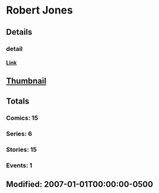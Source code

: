# Robert  Jones 
## Details
### detail
#### [Link](http://marvel.com/comics/creators/6025/robert_jones?utm_campaign=apiRef&utm_source=225578a89fc76f3d20fbffda5d17a88d)
## [Thumbnail](http://i.annihil.us/u/prod/marvel/i/mg/9/40/4bb56c3a578e0.jpg)
## Totals
### Comics: 15
### Series: 6
### Stories: 15
### Events: 1
## Modified: 2007-01-01T00:00:00-0500